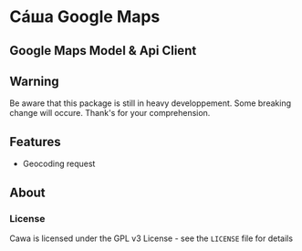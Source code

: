 # Сáша Google Maps
Google Maps Model & Api Client
-----

## Warning
Be aware that this package is still in heavy developpement.
Some breaking change will occure. Thank's for your comprehension.

## Features
- Geocoding request

## About

### License

Cawa is licensed under the GPL v3 License - see the `LICENSE` file for details
